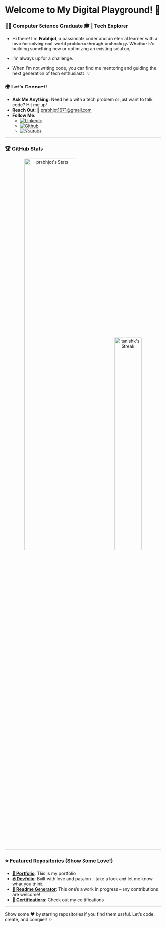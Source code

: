 # Welcome to My Digital Playground! 🚀

### 👨‍💻 Computer Science Graduate 🎓 | Tech Explorer

* Hi there! I'm **Prabhjot**, a passionate coder and an eternal learner with a love for solving real-world problems through technology. Whether it's building something new or optimizing an existing solution, 

* I’m always up for a challenge.

* When I’m not writing code, you can find me mentoring and guiding the next generation of tech enthusiasts. 💡



### 🌍 Let’s Connect!

- **Ask Me Anything**: Need help with a tech problem or just want to talk code? Hit me up!  
- **Reach Out**: 📧 prabhjot1671@gmail.com
- **Follow Me**:
  - [![Linkedin](https://img.shields.io/badge/Linkedin-Connect%20with%20me%20on%20Linkedin-green?labelColor=blue&style=for-the-badge&logo=Linkedin&logoColor=white&link=https://linkedin.com/in/prabhjot-singh001)](https://linkedin.com/in/prabhjot-singh001)
  - [![Github](https://img.shields.io/badge/Github-Follow%20me%20on%20GitHub-orange?labelColor=black&style=for-the-badge&logo=github&logoColor=white&link=https://github.com/prabhjot2001)](https://github.com/prabhjot2001)
  - [![Youtube](https://img.shields.io/badge/Youtube-Subscribe-black?labelColor=red&style=for-the-badge&logo=youtube&logoColor=white&link=https://youtube.com/@youtube)](https://youtube.com/@youtube)

---

### 🏆 GitHub Stats


<p align="center">
  <img src="https://github-readme-stats.vercel.app/api?username=prabhjot2001&theme=default&show_icons=true&hide_border=true&count_private=true" alt="prabhjot's Stats" width="57%" />
  <img src="https://github-readme-stats.vercel.app/api/top-langs/?username=prabhjot2001&theme=default&show_icons=true&hide_border=true&layout=compact" alt="tanishk's Streak" width="42%" />
</p>

---

### ⭐ Featured Repositories (Show Some Love!)

- **[️💼 Portfolio](https://prabhjot-portfolio.vercel.app/)**: This is my portfolio
- **[🔥 Devfolio](https://prabhjot2001.github.io/dev-portfolio-inspiration/)**: Built with love and passion – take a look and let me know what you think.
- **[📄 Readme Generator](https://prabhjot2001.github.io/README-Generator/)**: This one’s a work in progress – any contributions are welcome!
- **[🏅 Certifications](https://drive.google.com/file/d/12sd_nemJ4BWxPYPzZ9toFGXZeZ37L3kJ/view?pli=1)**: Check out my certifications


---


Show some ❤️ by starring repositories if you find them useful. Let’s code, create, and conquer! ✨

